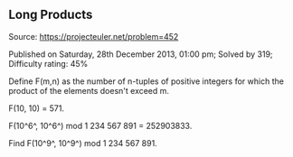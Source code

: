 Long Products
-------------

Source: https://projecteuler.net/problem=452

Published on Saturday, 28th December 2013, 01:00 pm; Solved by 319;
Difficulty rating: 45%

Define F(m,n) as the number of n-tuples of positive integers for which
the product of the elements doesn't exceed m.

F(10, 10) = 571.

F(10^6^, 10^6^) mod 1 234 567 891 = 252903833.

Find F(10^9^, 10^9^) mod 1 234 567 891.
